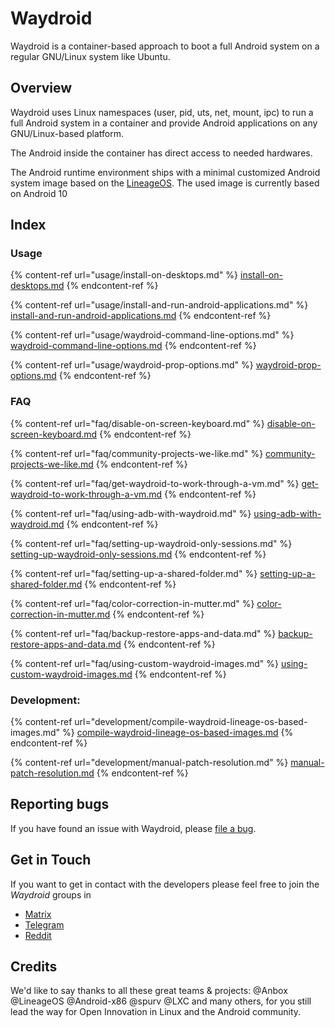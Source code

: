 # Waydroid

Waydroid is a container-based approach to boot a full Android system on a regular GNU/Linux system like Ubuntu.

## Overview

Waydroid uses Linux namespaces (user, pid, uts, net, mount, ipc) to run a full Android system in a container and provide Android applications on any GNU/Linux-based platform.

The Android inside the container has direct access to needed hardwares.

The Android runtime environment ships with a minimal customized Android system image based on the [LineageOS](https://lineageos.org). The used image is currently based on Android 10

## Index

### Usage

{% content-ref url="usage/install-on-desktops.md" %}
[install-on-desktops.md](usage/install-on-desktops.md)
{% endcontent-ref %}

{% content-ref url="usage/install-and-run-android-applications.md" %}
[install-and-run-android-applications.md](usage/install-and-run-android-applications.md)
{% endcontent-ref %}

{% content-ref url="usage/waydroid-command-line-options.md" %}
[waydroid-command-line-options.md](usage/waydroid-command-line-options.md)
{% endcontent-ref %}

{% content-ref url="usage/waydroid-prop-options.md" %}
[waydroid-prop-options.md](usage/waydroid-prop-options.md)
{% endcontent-ref %}

### FAQ

{% content-ref url="faq/disable-on-screen-keyboard.md" %}
[disable-on-screen-keyboard.md](faq/disable-on-screen-keyboard.md)
{% endcontent-ref %}

{% content-ref url="faq/community-projects-we-like.md" %}
[community-projects-we-like.md](faq/community-projects-we-like.md)
{% endcontent-ref %}

{% content-ref url="faq/get-waydroid-to-work-through-a-vm.md" %}
[get-waydroid-to-work-through-a-vm.md](faq/get-waydroid-to-work-through-a-vm.md)
{% endcontent-ref %}

{% content-ref url="faq/using-adb-with-waydroid.md" %}
[using-adb-with-waydroid.md](faq/using-adb-with-waydroid.md)
{% endcontent-ref %}

{% content-ref url="faq/setting-up-waydroid-only-sessions.md" %}
[setting-up-waydroid-only-sessions.md](faq/setting-up-waydroid-only-sessions.md)
{% endcontent-ref %}

{% content-ref url="faq/setting-up-a-shared-folder.md" %}
[setting-up-a-shared-folder.md](faq/setting-up-a-shared-folder.md)
{% endcontent-ref %}

{% content-ref url="faq/color-correction-in-mutter.md" %}
[color-correction-in-mutter.md](faq/color-correction-in-mutter.md)
{% endcontent-ref %}

{% content-ref url="faq/backup-restore-apps-and-data.md" %}
[backup-restore-apps-and-data.md](faq/backup-restore-apps-and-data.md)
{% endcontent-ref %}

{% content-ref url="faq/using-custom-waydroid-images.md" %}
[using-custom-waydroid-images.md](faq/using-custom-waydroid-images.md)
{% endcontent-ref %}

### Development:

{% content-ref url="development/compile-waydroid-lineage-os-based-images.md" %}
[compile-waydroid-lineage-os-based-images.md](development/compile-waydroid-lineage-os-based-images.md)
{% endcontent-ref %}

{% content-ref url="development/manual-patch-resolution.md" %}
[manual-patch-resolution.md](development/manual-patch-resolution.md)
{% endcontent-ref %}

## Reporting bugs

If you have found an issue with Waydroid, please [file a bug](https://github.com/Waydroid/waydroid/issues/new).

## Get in Touch

If you want to get in contact with the developers please feel free to join the _Waydroid_ groups in 
- [Matrix](https://matrix.to/#/#waydroid:mrcyjanek.net) 
- [Telegram](https://t.me/WayDroid)
- [Reddit](https://www.reddit.com/r/waydroid/)

## Credits

We'd like to say thanks to all these great teams & projects: @Anbox @LineageOS @Android-x86 @spurv @LXC and many others, for you still lead the way for Open Innovation in Linux and the Android community.
